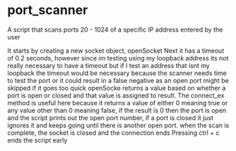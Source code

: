 # port_scanner
A script that scans ports 20 - 1024 of a specific IP address entered by the user


It starts by creating a new socket object, openSocket
Next it has a timeout of 0.2 seconds, however since im testing using my loopback address its not really necessary to have a timeout but if I test an address that isnt my loopback the timeout would be necessary because the scanner needs time to test the port or it could result in a false negative as an open port might be skipped if it goes too quick
openSocke returns a value based on whether a port is open or closed and that value is assigned to result. The connect_ex method is useful here because it returns a value of either 0 meaning true or any value other than 0 meaning false, if the result is 0 then the port is open and the script prints out the open port number, if a port is closed it just ignores it and keeps going until there is another open port. 
when the scan is complete, the socket is closed and the connection ends
Pressing ctrl + c ends the script early 
